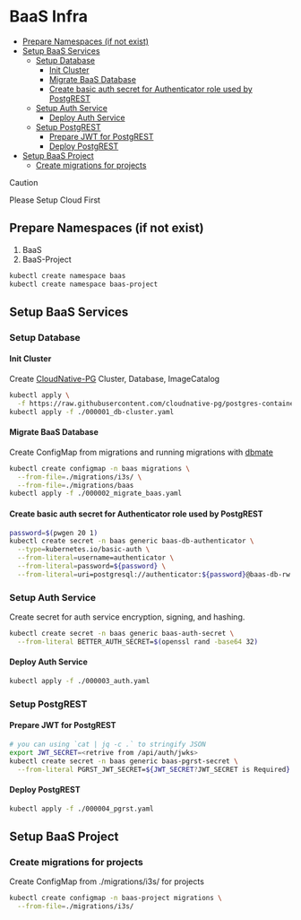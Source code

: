 # BaaS Infra

<!-- toc -->

- [Prepare Namespaces (if not exist)](#prepare-namespaces-if-not-exist)
- [Setup BaaS Services](#setup-baas-services)
  * [Setup Database](#setup-database)
    + [Init Cluster](#init-cluster)
    + [Migrate BaaS Database](#migrate-baas-database)
    + [Create basic auth secret for Authenticator role used by PostgREST](#create-basic-auth-secret-for-authenticator-role-used-by-postgrest)
  * [Setup Auth Service](#setup-auth-service)
    + [Deploy Auth Service](#deploy-auth-service)
  * [Setup PostgREST](#setup-postgrest)
    + [Prepare JWT for PostgREST](#prepare-jwt-for-postgrest)
    + [Deploy PostgREST](#deploy-postgrest)
- [Setup BaaS Project](#setup-baas-project)
  * [Create migrations for projects](#create-migrations-for-projects)

<!-- tocstop -->

> [!CAUTION]
> Please Setup Cloud First

## Prepare Namespaces (if not exist)

1. BaaS
2. BaaS-Project

```sh
kubectl create namespace baas
kubectl create namespace baas-project
```

## Setup BaaS Services

### Setup Database

#### Init Cluster

Create [CloudNative-PG](https://github.com/cloudnative-pg/cloudnative-pg) Cluster, Database, ImageCatalog

```sh
kubectl apply \
  -f https://raw.githubusercontent.com/cloudnative-pg/postgres-containers/main/Debian/ClusterImageCatalog-bookworm.yaml
kubectl apply -f ./000001_db-cluster.yaml
```

#### Migrate BaaS Database

Create ConfigMap from migrations and running migrations with [dbmate](https://github.com/amacneil/dbmate)

```sh
kubectl create configmap -n baas migrations \
  --from-file=./migrations/i3s/ \
  --from-file=./migrations/baas
kubectl apply -f ./000002_migrate_baas.yaml
```

#### Create basic auth secret for Authenticator role used by PostgREST

```sh
password=$(pwgen 20 1)
kubectl create secret -n baas generic baas-db-authenticator \
  --type=kubernetes.io/basic-auth \
  --from-literal=username=authenticator \
  --from-literal=password=${password} \
  --from-literal=uri=postgresql://authenticator:${password}@baas-db-rw.baas:5432/app
```

### Setup Auth Service

Create secret for auth service encryption, signing, and hashing.

```sh
kubectl create secret -n baas generic baas-auth-secret \
  --from-literal BETTER_AUTH_SECRET=$(openssl rand -base64 32)
```

#### Deploy Auth Service

```sh
kubectl apply -f ./000003_auth.yaml
```

### Setup PostgREST

#### Prepare JWT for PostgREST

```sh
# you can using `cat | jq -c .` to stringify JSON
export JWT_SECRET=<retrive from /api/auth/jwks>
kubectl create secret -n baas generic baas-pgrst-secret \
  --from-literal PGRST_JWT_SECRET=${JWT_SECRET?JWT_SECRET is Required}
```

#### Deploy PostgREST

```sh
kubectl apply -f ./000004_pgrst.yaml
```

## Setup BaaS Project

### Create migrations for projects

Create ConfigMap from ./migrations/i3s/ for projects

```sh
kubectl create configmap -n baas-project migrations \
  --from-file=./migrations/i3s/
```
